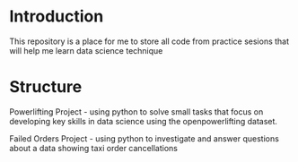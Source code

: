 # Introduction 
This repository is a place for me to store all code from practice sesions that will help me learn data science technique 

# Structure 
Powerlifting Project - using python to solve small tasks that focus on developing key skills in data science using the openpowerlifting dataset.

Failed Orders Project - using python to investigate and answer questions about a data showing taxi order cancellations
